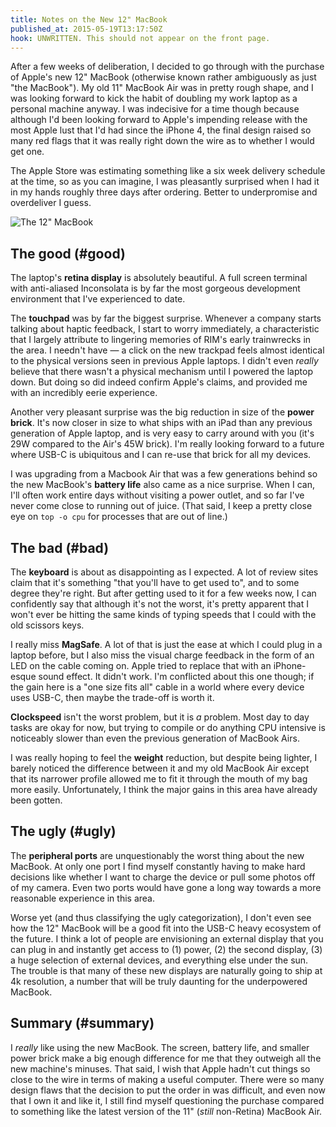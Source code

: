 ```yaml
---
title: Notes on the New 12" MacBook
published_at: 2015-05-19T13:17:50Z
hook: UNWRITTEN. This should not appear on the front page.
---
```


After a few weeks of deliberation, I decided to go through with the purchase of
Apple's new 12" MacBook (otherwise known rather ambiguously as just "the
MacBook"). My old 11" MacBook Air was in pretty rough shape, and I was looking
forward to kick the habit of doubling my work laptop as a personal machine
anyway. I was indecisive for a time though because although I'd been looking
forward to Apple's impending release with the most Apple lust that I'd had
since the iPhone 4, the final design raised so many red flags that it was
really right down the wire as to whether I would get one.

The Apple Store was estimating something like a six week delivery schedule at
the time, so as you can imagine, I was pleasantly surprised when I had it in my
hands roughly three days after ordering. Better to underpromise and overdeliver
I guess.

![The 12" MacBook](/assets/macbook-12/macbook-12.jpg)

## The good (#good)

The laptop's **retina display** is absolutely beautiful. A full screen terminal
with anti-aliased Inconsolata is by far the most gorgeous development
environment that I've experienced to date.

The **touchpad** was by far the biggest surprise. Whenever a company starts
talking about haptic feedback, I start to worry immediately, a characteristic
that I largely attribute to lingering memories of RIM's early trainwrecks in
the area. I needn't have &mdash; a click on the new trackpad feels almost
identical to the physical versions seen in previous Apple laptops. I didn't
even _really_ believe that there wasn't a physical mechanism until I powered
the laptop down. But doing so did indeed confirm Apple's claims, and provided
me with an incredibly eerie experience.

Another very pleasant surprise was the big reduction in size of the **power
brick**. It's now closer in size to what ships with an iPad than any previous
generation of Apple laptop, and is very easy to carry around with you (it's 29W
compared to the Air's 45W brick). I'm really looking forward to a future where
USB-C is ubiquitous and I can re-use that brick for all my devices.

I was upgrading from a Macbook Air that was a few generations behind so the new
MacBook's **battery life** also came as a nice surprise. When I can, I'll often
work entire days without visiting a power outlet, and so far I've never come
close to running out of juice. (That said, I keep a pretty close eye on `top -o
cpu` for processes that are out of line.)

## The bad (#bad)

The **keyboard** is about as disappointing as I expected. A lot of review sites
claim that it's something "that you'll have to get used to", and to some degree
they're right. But after getting used to it for a few weeks now, I can
confidently say that although it's not the worst, it's pretty apparent that I
won't ever be hitting the same kinds of typing speeds that I could with the old
scissors keys.

I really miss **MagSafe**. A lot of that is just the ease at which I could plug
in a laptop before, but I also miss the visual charge feedback in the form of
an LED on the cable coming on. Apple tried to replace that with an iPhone-esque
sound effect. It didn't work. I'm conflicted about this one though; if the gain
here is a "one size fits all" cable in a world where every device uses USB-C,
then maybe the trade-off is worth it.

**Clockspeed** isn't the worst problem, but it is _a_ problem. Most day to day
tasks are okay for now, but trying to compile or do anything CPU intensive is
noticeably slower than even the previous generation of MacBook Airs.

I was really hoping to feel the **weight** reduction, but despite being
lighter, I barely noticed the difference between it and my old MacBook Air
except that its narrower profile allowed me to fit it through the mouth of my
bag more easily. Unfortunately, I think the major gains in this area have
already been gotten.

## The ugly (#ugly)

The **peripheral ports** are unquestionably the worst thing about the new
MacBook. At only one port I find myself constantly having to make hard
decisions like whether I want to charge the device or pull some photos off of
my camera. Even two ports would have gone a long way towards a more reasonable
experience in this area.

Worse yet (and thus classifying the ugly categorization), I don't even see how
the 12" MacBook will be a good fit into the USB-C heavy ecosystem of the
future. I think a lot of people are envisioning an external display that you
can plug in and instantly get access to (1) power, (2) the second display, (3)
a huge selection of external devices, and everything else under the sun. The
trouble is that many of these new displays are naturally going to ship at 4k
resolution, a number that will be truly daunting for the underpowered MacBook.

## Summary (#summary)

I _really_ like using the new MacBook. The screen, battery life, and smaller
power brick make a big enough difference for me that they outweigh all the new
machine's minuses. That said, I wish that Apple hadn't cut things so close to
the wire in terms of making a useful computer. There were so many design flaws
that the decision to put the order in was difficult, and even now that I own it
and like it, I still find myself questioning the purchase compared to something
like the latest version of the 11" (_still_ non-Retina) MacBook Air.
